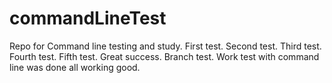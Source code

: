 # commandLineTest

Repo for Command line testing and study.
First test.
Second test.
Third test.
Fourth test.
Fifth test.
Great success.
Branch test.
Work test with command line was done all working good.
